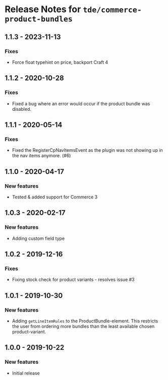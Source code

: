 # Release Notes for `tde/commerce-product-bundles`

## 1.1.3 - 2023-11-13

### Fixes

- Force float typehint on price, backport Craft 4

## 1.1.2 - 2020-10-28

### Fixes

- Fixed a bug where an error would occur if the product bundle was disabled.

## 1.1.1 - 2020-05-14

### Fixes

- Fixed the RegisterCpNavItemsEvent as the plugin was not showing up in the nav items anymore. (#6)

## 1.1.0 - 2020-04-17

### New features

- Tested & added support for Commerce 3

## 1.0.3 - 2020-02-17

### New features

- Adding custom field type

## 1.0.2 - 2019-12-16

### Fixes

- Fixing stock check for product variants - resolves issue #3

## 1.0.1 - 2019-10-30

### New features

- Adding `getLineItemRules` to the ProductBundle-element. This restricts the user from ordering more bundles than the least available chosen product-variant.

## 1.0.0 - 2019-10-22

### New features

- Initial release
